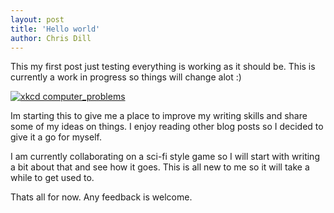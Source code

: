 ```yaml
---
layout: post
title: 'Hello world'
author: Chris Dill
---
```


This my first post just testing everything is working as it should be. This is currently a work in progress so things will change alot :)

[![xkcd computer_problems](https://imgs.xkcd.com/comics/computer_problems.png)](https://xkcd.com/722/)

Im starting this to give me a place to improve my writing skills and share some of my ideas on things. I enjoy reading other blog posts so I decided to give it a go for myself.

I am currently collaborating on a sci-fi style game so I will start with writing a bit about that and see how it goes. This is all new to me so it will take a while to get used to.

Thats all for now. Any feedback is welcome.
